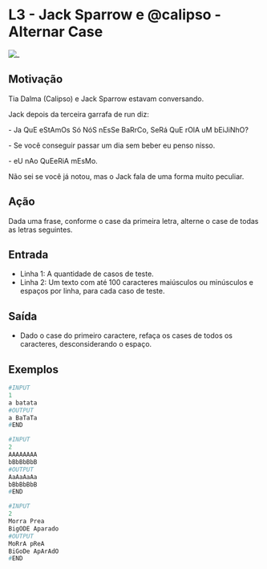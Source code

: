 # L3 - Jack Sparrow e @calipso - Alternar Case

![_](cover.jpg)

## Motivação

Tia Dalma (Calipso) e Jack Sparrow estavam conversando.

Jack depois da terceira garrafa de run diz:

\- Ja QuE eStAmOs Só NóS nEsSe BaRrCo, SeRá QuE rOlA uM bEiJiNhO?

\- Se você conseguir passar um dia sem beber eu penso nisso.

\- eU nAo QuEeRiA mEsMo.

Não sei se você já notou, mas o Jack fala de uma forma muito peculiar.

## Ação

Dada uma frase, conforme o case da primeira letra, alterne o case de todas as letras seguintes.

## Entrada

* Linha 1: A quantidade de casos de teste.
* Linha 2: Um texto com até 100 caracteres maiúsculos ou minúsculos e espaços por linha, para cada caso de teste.

## Saída

* Dado o case do primeiro caractere, refaça os cases de todos os caracteres, desconsiderando o espaço.

## Exemplos

``` py
#INPUT
1
a batata
#OUTPUT
a BaTaTa
#END

#INPUT
2
AAAAAAAA
bBbBbBbB
#OUTPUT
AaAaAaAa
bBbBbBbB
#END

#INPUT
2
Morra Prea
BigODE Aparado
#OUTPUT
MoRrA pReA
BiGoDe ApArAdO
#END
```
